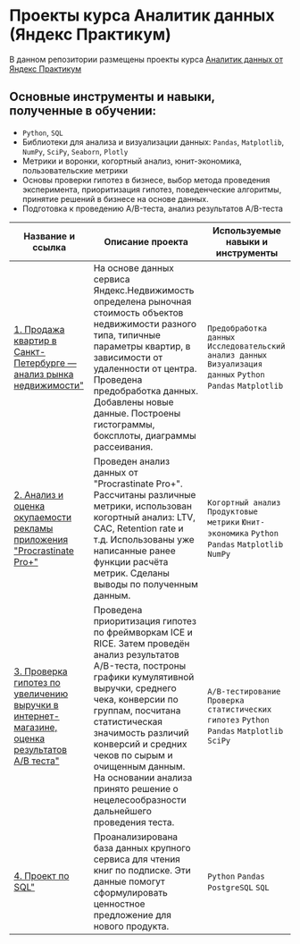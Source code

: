 # Проекты курса Аналитик данных (Яндекс Практикум)

В данном репозитории размещены проекты курса [Аналитик данных от Яндекс Практикум](https://practicum.yandex.ru/data-analyst/ "Аналитик данных от Яндекс Практикум")

## Основные инструменты и навыки, полученные в обучении:

- `Python`, `SQL`
- Библиотеки для анализа и визуализации данных: `Pandas`, `Matplotlib`, `NumPy`, `SciPy`, `Seaborn`, `Plotly`
- Метрики и воронки, когортный анализ, юнит-экономика, пользовательские метрики
- Основы проверки гипотез в бизнесе, выбор метода проведения эксперимента, приоритизация гипотез, поведенческие алгоритмы, принятие решений в бизнесе на основе данных.
- Подготовка к проведению A/B-теста, анализ результатов A/B-теста

| Название и ссылка | Описание проекта | Используемые навыки и инструменты |
| ------ | ------ | ------ |
| [1. Продажа квартир в Санкт-Петербурге — анализ рынка недвижимости"](https://github.com/alexey-smk/data_analysis/tree/main/1.%20Real_Estate_Market_Analysis) | На основе данных сервиса Яндекс.Недвижимость определена рыночная стоимость объектов недвижимости разного типа, типичные параметры квартир, в зависимости от удаленности от центра. Проведена предобработка данных. Добавлены новые данные. Построены гистограммы, боксплоты, диаграммы рассеивания. | ``Предобработка данных`` ``Исследовательский анализ данных`` ``Визуализация данных`` ``Python`` ``Pandas`` ``Matplotlib`` |
| [2. Анализ и оценка окупаемости рекламы приложения "Procrastinate Pro+"](https://github.com/alexey-smk/data_analysis/tree/main/2.%20Business_Indicators_Analysis) | Проведен анализ данных от "Procrastinate Pro+". Рассчитаны различные метрики, использован когортный анализ: LTV, CAC, Retention rate и т.д. Использованы уже написанные ранее функции расчёта метрик. Сделаны выводы по полученным данным. | ``Когортный анализ`` ``Продуктовые метрики`` ``Юнит-экономика`` ``Python`` ``Pandas`` ``Matplotlib`` ``NumPy``|
| [3. Проверка гипотез по увеличению выручки в интернет-магазине, оценка результатов A/B теста"](https://github.com/alexey-smk/data_analysis/tree/main/3.%20Hypothesis_and_A_B_testing) | Проведена приоритизация гипотез по фреймворкам ICE и RICE. Затем проведён анализ результатов A/B-теста, построны графики кумулятивной выручки, среднего чека, конверсии по группам, посчитана статистическая значимость различий конверсий и средних чеков по сырым и очищенным данным. На основании анализа принято решение о нецелесообразности дальнейшего проведения теста. | ``A/B-тестирование`` ``Проверка статистических гипотез`` ``Python`` ``Pandas`` ``Matplotlib`` ``SciPy``|
| [4. Проект по SQL"](https://github.com/alexey-smk/data_analysis/tree/main/4.%20SQL_project) | Проанализирована база данных крупного сервиса для чтения книг по подписке. Эти данные помогут сформулировать ценностное предложение для нового продукта. | ``Python`` ``Pandas`` ``PostgreSQL`` ``SQL``|
